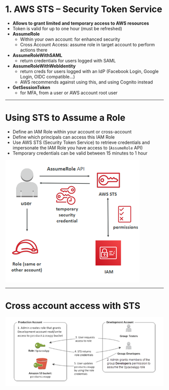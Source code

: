 # 1. AWS STS – Security Token Service

- **Allows to grant limited and temporary access to AWS resources**
- Token is valid for up to one hour (must be refreshed)
- **AssumeRole**
    - Within your own account: for enhanced security
    - Cross Account Access: assume role in target account to perform actions there
- **AssumeRoleWithSAML**
    - return credentials for users logged with SAML
- **AssumeRoleWithWebIdentity**
    - return creds for users logged with an IdP (Facebook Login, Google Login, OIDC compatible…)
    - AWS recommends against using this, and using Cognito instead
- **GetSessionToken**
    - for MFA, from a user or AWS account root user

---

# Using STS to Assume a Role

- Define an IAM Role within your account or cross-account
- Define which principals can access this IAM Role
- Use AWS STS (Security Token Service) to retrieve credentials and impersonate the IAM Role you have access to (`AssumeRole` API)
- Temporary credentials can be valid between 15 minutes to 1 hour

![1%20AWS%20STS%20Security%20Token%20Service/Untitled.png](1%20AWS%20STS%20Security%20Token%20Service/Untitled.png)

---

# Cross account access with STS

![1%20AWS%20STS%20Security%20Token%20Service/Untitled%201.png](1%20AWS%20STS%20Security%20Token%20Service/Untitled%201.png)